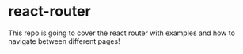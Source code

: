 # react-router
This repo is going to cover the react router with examples and how to navigate between different pages!

